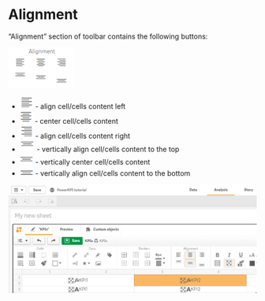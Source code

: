 # Alignment

“Alignment” section of toolbar contains the following buttons:

![](../.gitbook/assets/image%20%2834%29.png)

* ![](../.gitbook/assets/image%20%2859%29.png) - align cell/cells content left
* ![](../.gitbook/assets/image%20%28140%29.png) - center cell/cells content
* ![](../.gitbook/assets/image%20%28133%29.png) - align cell/cells content right
* ![](../.gitbook/assets/image%20%2864%29.png) - vertically align cell/cells content to the top
* ![](../.gitbook/assets/image%20%2829%29.png) - vertically center cell/cells content
* ![](../.gitbook/assets/image%20%2867%29.png) - vertically align cell/cells content to the bottom

![](../.gitbook/assets/2019-04-02_12-36-25.gif)

